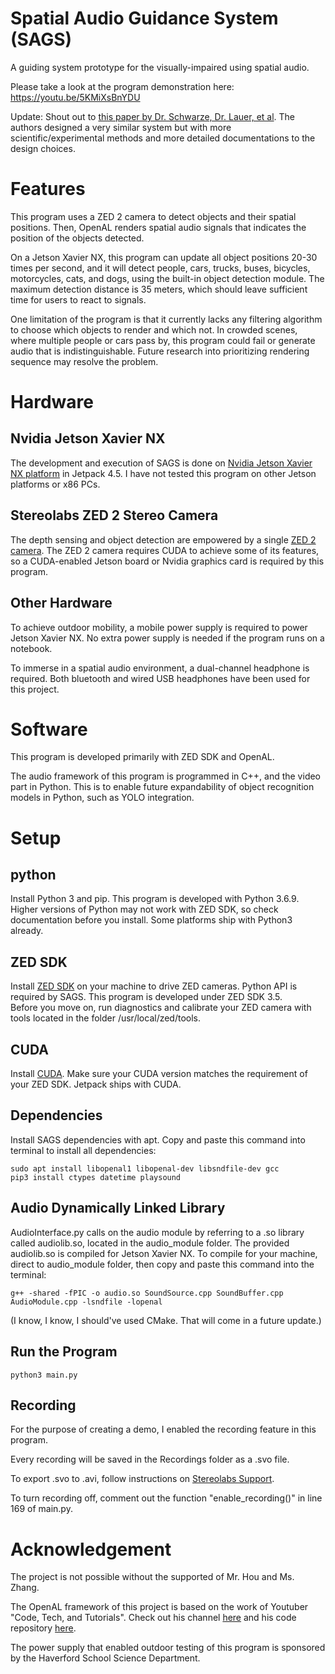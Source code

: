 # Spatial Audio Guidance System (SAGS)
A guiding system prototype for the visually-impaired using spatial audio.

Please take a look at the program demonstration here: https://youtu.be/5KMiXsBnYDU

Update: Shout out to [this paper by Dr. Schwarze, Dr. Lauer, et al](https://link.springer.com/article/10.1007/s13218-015-0407-7). The authors designed a very similar system but with more scientific/experimental methods and more detailed documentations to the design choices. 

# Features
This program uses a ZED 2 camera to detect objects and their spatial positions. Then, OpenAL renders spatial audio signals that indicates the position of the objects detected.

On a Jetson Xavier NX, this program can update all object positions 20-30 times per second, and it will detect people, cars, trucks, buses, bicycles, motorcycles, cats, and dogs, using the built-in object detection module. The maximum detection distance is 35 meters, which should leave sufficient time for users to react to signals.

One limitation of the program is that it currently lacks any filtering algorithm to choose which objects to render and which not. In crowded scenes, where multiple people or cars pass by, this program could fail or generate audio that is indistinguishable. Future research into prioritizing rendering sequence may resolve the problem. 


# Hardware
## Nvidia Jetson Xavier NX
The development and execution of SAGS is done on [Nvidia Jetson Xavier NX platform](https://www.nvidia.com/en-us/autonomous-machines/embedded-systems/jetson-xavier-nx/) in Jetpack 4.5. I have not tested this program on other Jetson platforms or x86 PCs. 

## Stereolabs ZED 2 Stereo Camera
The depth sensing and object detection are empowered by a single [ZED 2 camera](https://www.stereolabs.com/zed-2/). The ZED 2 camera requires CUDA to achieve some of its features, so a CUDA-enabled Jetson board or Nvidia graphics card is required by this program. 

## Other Hardware
To achieve outdoor mobility, a mobile power supply is required to power Jetson Xavier NX. No extra power supply is needed if the program runs on a notebook. 

To immerse in a spatial audio environment, a dual-channel headphone is required. Both bluetooth and wired USB headphones have been used for this project. 

# Software
This program is developed primarily with ZED SDK and OpenAL.

The audio framework of this program is programmed in C++, and the video part in Python. This is to enable future expandability of object recognition models in Python, such as YOLO integration. 


# Setup
## python
Install Python 3 and pip. This program is developed with Python 3.6.9. Higher versions of Python may not work with ZED SDK, so check documentation before you install. Some platforms ship with Python3 already.
## ZED SDK
Install [ZED SDK](https://www.stereolabs.com/developers/) on your machine to drive ZED cameras. Python API is required by SAGS. This program is developed under ZED SDK 3.5.\
Before you move on, run diagnostics and calibrate your ZED camera with tools located in the folder /usr/local/zed/tools. 
## CUDA
Install [CUDA](https://developer.nvidia.com/cuda-toolkit). Make sure your CUDA version matches the requirement of your ZED SDK. Jetpack ships with CUDA. 
## Dependencies
Install SAGS dependencies with apt. Copy and paste this command into terminal to install all dependencies: 
```
sudo apt install libopenal1 libopenal-dev libsndfile-dev gcc
pip3 install ctypes datetime playsound
```
## Audio Dynamically Linked Library
AudioInterface.py calls on the audio module by referring to a .so library called audiolib.so, located in the audio_module folder. The provided audiolib.so is compiled for Jetson Xavier NX. To compile for your machine, direct to audio_module folder, then copy and paste this command into the terminal: 
```
g++ -shared -fPIC -o audio.so SoundSource.cpp SoundBuffer.cpp AudioModule.cpp -lsndfile -lopenal
```
(I know, I know, I should've used CMake. That will come in a future update.)
## Run the Program
```
python3 main.py
```
## Recording
For the purpose of creating a demo, I enabled the recording feature in this program.

Every recording will be saved in the Recordings folder as a .svo file.

To export .svo to .avi, follow instructions on [Stereolabs Support](https://support.stereolabs.com/hc/en-us/articles/360009986754-How-do-I-convert-SVO-files-to-AVI-or-image-depth-sequences-).


To turn recording off, comment out the function "enable_recording()" in line 169 of main.py.

# Acknowledgement
The project is not possible without the supported of Mr. Hou and Ms. Zhang.

The OpenAL framework of this project is based on the work of Youtuber "Code, Tech, and Tutorials". Check out his channel [here](https://www.youtube.com/c/CodeTechandTutorials) and his code repository [here](https://github.com/codetechandtutorials/openal-impl).

The power supply that enabled outdoor testing of this program is sponsored by the Haverford School Science Department. 
